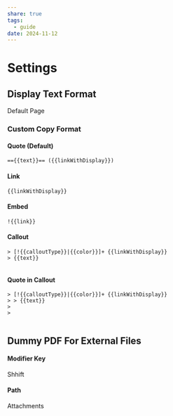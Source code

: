 ```yaml
---
share: true
tags:
  - guide
date: 2024-11-12
---
```


# Settings

## Display Text Format

Default Page

### Custom Copy Format

#### Quote (Default)

```
=={{text}}== ({{linkWithDisplay}})
```

#### Link

```
{{linkWithDisplay}}
```

#### Embed

```
!{{link}}
```

#### Callout

```
> [!{{calloutType}}|{{color}}]+ {{linkWithDisplay}}
> {{text}}


```

#### Quote in Callout

```
> [!{{calloutType}}|{{color}}]+ {{linkWithDisplay}}
> > {{text}}
> 
> 


```

## Dummy PDF For External Files

#### Modifier Key

Shhift

#### Path

Attachments
